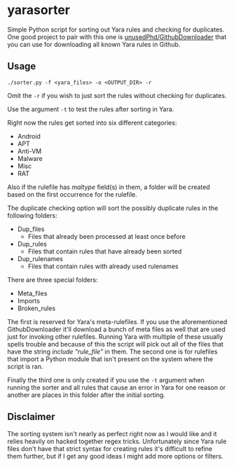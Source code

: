 # yarasorter
Simple Python script for sorting out Yara rules and checking for duplicates.
One good project to pair with this one is [unusedPhd/GithubDownloader](https://github.com/unusedPhD/GithubDownloader) that you can use for downloading all known Yara rules in Github.

## Usage

`./sorter.py -f <yara_files> -o <OUTPUT_DIR> -r`

Omit the `-r` if you wish to just sort the rules without checking for duplicates.

Use the argument `-t` to test the rules after sorting in Yara.

Right now the rules get sorted into six different categories:

* Android
* APT
* Anti-VM
* Malware
* Misc
* RAT

Also if the rulefile has *maltype* field(s) in them, a folder will be created based on the first occurrence for the rulefile.


The duplicate checking option will sort the possibly duplicate rules in the following folders:

* Dup_files
	- Files that already been processed at least once before
* Dup_rules
	- Files that contain rules that have already been sorted
* Dup_rulenames
	- Files that contain rules with already used rulenames

There are three special folders: 

* Meta_files
* Imports
* Broken_rules

The first is reserved for Yara's meta-rulefiles. If you use the aforementioned GithubDownloader it'll download a bunch of meta files as well that are used just for invoking other rulefiles. Running Yara with multiple of these usually spells trouble and because of this the script will pick out all of the files that have the string *include "rule_file"* in them.
The second one is for rulefiles that import a Python module that isn't present on the system where the script is ran.

Finally the third one is only created if you use the `-t` argument when running the sorter and all rules that cause an error in Yara for one reason or another are places in this folder after the initial sorting.

## Disclaimer

The sorting system isn't nearly as perfect right now as I would like and it relies heavily on hacked together regex tricks. Unfortunately since Yara rule files don't have that strict syntax for creating rules it's difficult to refine them further, but if I get any good ideas I might add more options or filters.

